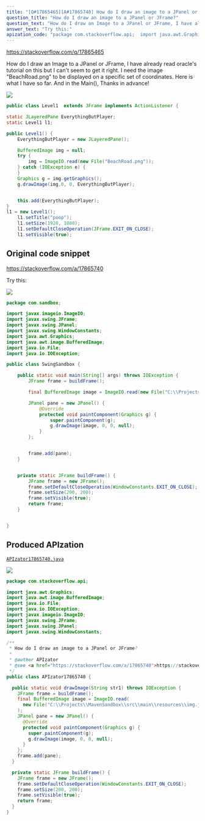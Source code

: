 ```yaml
---
title: "[Q#17865465][A#17865740] How do I draw an image to a JPanel or JFrame?"
question_title: "How do I draw an image to a JPanel or JFrame?"
question_text: "How do I draw an Image to a JPanel or JFrame, I have already read oracle's tutorial on this but I can't seem to get it right. I need the image \"BeachRoad.png\" to be displayed on a specific set of coordinates. Here is what I have so far. And in the Main(), Thanks in advance!"
answer_text: "Try this:"
apization_code: "package com.stackoverflow.api;  import java.awt.Graphics; import java.awt.image.BufferedImage; import java.io.File; import java.io.IOException; import javax.imageio.ImageIO; import javax.swing.JFrame; import javax.swing.JPanel; import javax.swing.WindowConstants;  /**  * How do I draw an image to a JPanel or JFrame?  *  * @author APIzator  * @see <a href=\"https://stackoverflow.com/a/17865740\">https://stackoverflow.com/a/17865740</a>  */ public class APIzator17865740 {    public static void drawImage(String str1) throws IOException {     JFrame frame = buildFrame();     final BufferedImage image = ImageIO.read(       new File(\"C:\\\\Projects\\\\MavenSandbox\\\\src\\\\main\\\\resources\\\\img.jpg\")     );     JPanel pane = new JPanel() {       @Override       protected void paintComponent(Graphics g) {         super.paintComponent(g);         g.drawImage(image, 0, 0, null);       }     };     frame.add(pane);   }    private static JFrame buildFrame() {     JFrame frame = new JFrame();     frame.setDefaultCloseOperation(WindowConstants.EXIT_ON_CLOSE);     frame.setSize(200, 200);     frame.setVisible(true);     return frame;   } }"
---
```


https://stackoverflow.com/q/17865465

How do I draw an Image to a JPanel or JFrame, I have already read oracle&#x27;s tutorial on this but I can&#x27;t seem to get it right. I need the image &quot;BeachRoad.png&quot; to be displayed on a specific set of coordinates. Here is what I have so far.
And in the Main(),
Thanks in advance!


<div class="code-logo"><img src="/stackoverflow.png" /></div>

```java
public class Level1  extends JFrame implements ActionListener {

static JLayeredPane EverythingButPlayer;
static Level1 l1;

public Level1() {
    EverythingButPlayer = new JLayeredPane();

    BufferedImage img = null;
    try {
        img = ImageIO.read(new File("BeachRoad.png"));
    } catch (IOException e) {
    }
    Graphics g = img.getGraphics();
    g.drawImage(img,0, 0, EverythingButPlayer);


    this.add(EverythingButPlayer);
}
l1 = new Level1();
    l1.setTitle("poop");
    l1.setSize(1920, 1080);
    l1.setDefaultCloseOperation(JFrame.EXIT_ON_CLOSE);
    l1.setVisible(true);
```


## Original code snippet

https://stackoverflow.com/a/17865740

Try this:

<div class="code-logo"><img src="/stackoverflow.png" /></div>

```java
package com.sandbox;

import javax.imageio.ImageIO;
import javax.swing.JFrame;
import javax.swing.JPanel;
import javax.swing.WindowConstants;
import java.awt.Graphics;
import java.awt.image.BufferedImage;
import java.io.File;
import java.io.IOException;

public class SwingSandbox {

    public static void main(String[] args) throws IOException {
        JFrame frame = buildFrame();

        final BufferedImage image = ImageIO.read(new File("C:\\Projects\\MavenSandbox\\src\\main\\resources\\img.jpg"));

        JPanel pane = new JPanel() {
            @Override
            protected void paintComponent(Graphics g) {
                super.paintComponent(g);
                g.drawImage(image, 0, 0, null);
            }
        };


        frame.add(pane);
    }


    private static JFrame buildFrame() {
        JFrame frame = new JFrame();
        frame.setDefaultCloseOperation(WindowConstants.EXIT_ON_CLOSE);
        frame.setSize(200, 200);
        frame.setVisible(true);
        return frame;
    }


}
```

## Produced APIzation

[`APIzator17865740.java`](https://github.com/pasqualesalza/apization-temp/raw/main/data/search/APIzator17865740.java)

<div class="code-logo"><img src="/apizator.png" /></div>

```java
package com.stackoverflow.api;

import java.awt.Graphics;
import java.awt.image.BufferedImage;
import java.io.File;
import java.io.IOException;
import javax.imageio.ImageIO;
import javax.swing.JFrame;
import javax.swing.JPanel;
import javax.swing.WindowConstants;

/**
 * How do I draw an image to a JPanel or JFrame?
 *
 * @author APIzator
 * @see <a href="https://stackoverflow.com/a/17865740">https://stackoverflow.com/a/17865740</a>
 */
public class APIzator17865740 {

  public static void drawImage(String str1) throws IOException {
    JFrame frame = buildFrame();
    final BufferedImage image = ImageIO.read(
      new File("C:\\Projects\\MavenSandbox\\src\\main\\resources\\img.jpg")
    );
    JPanel pane = new JPanel() {
      @Override
      protected void paintComponent(Graphics g) {
        super.paintComponent(g);
        g.drawImage(image, 0, 0, null);
      }
    };
    frame.add(pane);
  }

  private static JFrame buildFrame() {
    JFrame frame = new JFrame();
    frame.setDefaultCloseOperation(WindowConstants.EXIT_ON_CLOSE);
    frame.setSize(200, 200);
    frame.setVisible(true);
    return frame;
  }
}

```